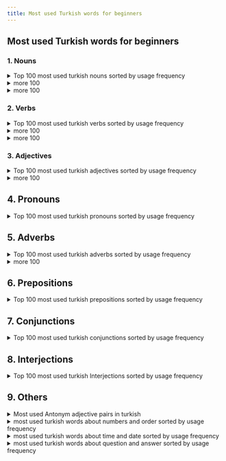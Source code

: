 ```yaml
---
title: Most used Turkish words for beginners
---
```


## Most used Turkish words for beginners

### 1. Nouns

<details markdown=1>
<summary>Top 100 most used turkish nouns sorted by usage frequency</summary>

1. insan - human

2. zaman - time

3. iş - work, job

4. yer - place

5. kişi - person

6. hayat - life

7. dünya - world

8. ev - house, home

9. para - money

10. yıl - year

11. sevgi - love

12. su - water

13. yol - road

14. gün - day

15. şey - thing

16. adam - man, person

17. sevgili - beloved

18. soru - question

19. anne - mother

20. baba - father

21. kitap - book

22. işletme - business

23. sorun - problem

24. aşk - love

25. insanlar - people

26. ülke - country

27. çocuk - child

28. arkadaş - friend

29. okul - school

30. şirket - company

31. müzik - music

32. film - movie, film

33. başarı - success

34. sağlık - health

35. hayvan - animal

36. kadın - woman

37. erkek - man

38. kahve - coffee

39. haber - news

40. yemek - food

41. sınav - exam

42. öğrenci - student

43. hava - weather, air

44. işçi - worker

45. seyahat - travel

46. işyeri - workplace

47. tatil - vacation, holiday

48. çay - tea

49. spor - sport

50. müşteri - customer

51. düşman - enemy

52. çevre - environment

53. aile - family

54. insanlık - humanity

55. sebep - reason, cause

56. özgürlük - freedom

57. devlet - state, government

58. sağ - right, health

59. sol - left

60. aşama - stage, phase

61. duygu - emotion, feeling

62. çözüm - solution

63. yükseköğrenim - higher education

64. öz - essence, core

65. güç - power, strength

66. hatıra - memory

67. toplum - society

68. sefer - trip, journey

69. yolculuk - journey, travel

70. bilgi - information, knowledge

71. ilgi - interest, attention

72. durum - situation, status

73. ayrıntı - detail

74. mücadele - struggle, fight

75. özür - apology, excuse

76. özlem - longing, yearning

77. sevinç - joy, happiness

78. hizmet - service

79. işlem - process, transaction

80. laf - word, talk

81. alışveriş - shopping

82. çalışma - study, work

83. amaç - goal, aim

84. başlık - title, heading

85. ciddiye - seriously

86. dikkat - attention, care

87. fark - difference

88. fiyat - price

89. zamanlama - timing

90. karar - decision

91. kıyafet - clothing, outfit

92. kolaylık - convenience, ease

93. kural - rule

94. mektup - letter

95. moral - morale

96. müdür - manager, director

97. olay - event, incident

98. ölüm - death

99. önem - importance

100. özellik - feature

</details>


<details markdown=1>
<summary>more 100</summary>

1. adamakıllı - sensible, intelligent

2. aday - candidate

3. ağaç - tree

4. ahir - barn, stable

5. akıl - mind, intelligence

6. akşam - evening

7. alışkanlık - habit

8. altın - gold

9. an - moment, instance

10. anahtar - key

11. anı - memory, recollection

12. araba - car

13. aralık - gap, interval

14. arama - search, inquiry

15. arkadaşlık - friendship

16. arzu - desire, wish

17. asıl - main, original

18. ata - ancestor, forefather

19. ateş - fire

20. ayrılık - separation, departure

21. ayı - bear

22. ayıp - shame, disgrace

23. ayın - month

24. ayrı - separate, distinct

25. babayiğit - brave, courageous

26. bacak - leg

27. bahar - spring

28. bahçe - garden

29. balık - fish

30. bana - to me

31. banka - bank

32. barış - peace

33. basın - press, media

34. baş - head

35. başkan - president, chairman

36. başlangıç - beginning, start

37. bayan - lady, woman

38. bayram - holiday, festival

39. bazen - sometimes

40. beden - body, physique

41. bekleyiş - waiting, anticipation

42. bela - trouble, nuisance

43. belge - document, certificate

44. bellilik - certainty, sureness

45. bey - gentleman, sir

46. beyaz - white

47. beyin - brain

48. beyler - gentlemen, sirs

49. beylik - dominion, reign

50. bez - cloth, fabric

51. biber - pepper

52. bilet - ticket

53. bin - thousand

54. bir - one

55. biraz - a little, somewhat

56. birden - suddenly, all at once

57. birey - individual

58. birinci - first, primary

59. bitki - plant

60. bölge - region, area

61. börek - pastry, pie

62. boşluk - emptiness, void

63. boy - height, length

64. boyun - neck

65. boşver - never mind, forget it

66. brifing - briefing

67. bulut - cloud

68. burun - nose

69. bütün - whole, entire

70. cahil - ignorant, uneducated

71. cebir - algebra

72. cehalet - ignorance

73. cemaat - congregation, community

74. cep - pocket

75. cephe - front, facade

76. cereyan - current, flow

77. cesaret - courage, bravery

78. ciddi - serious, grave

79. cilalı - polished, shiny

80. cins - kind, type

81. çaba - effort, attempt

82. çadır - tent

83. çamaşır - laundry

84. çanta - bag, purse

85. çaresizlik - helplessness, despair

86. çatı - roof, ceiling

87. çek - check, draft

88. çekiç - hammer

89. çeviri - translation, interpretation

90. çiçek - flower

91. çift - pair, couple

92. çikolata - chocolate

93. çimento - cement

94. çizgi - line, stripe

95. çocukça - childish, immature

96. çorap - sock

97. çöp - garbage, trash

98. dağ - mountain

99. dakika - minute

100. dalga - wave

</details>

<details markdown=1>
<summary>more 100</summary>

1. damar - vein, artery

2. damga - stamp, seal

3. darbe - coup, blow

4. davet - invitation

5. değişken - variable, changing

6. değişim - change, exchange

7. değişme - mutation, transformation

8. deli - crazy, mad

9. deneme - trial, experiment

10. deniz - sea

11. depo - warehouse, depot

12. derinlik - depth

13. dernek - association, society

14. dersten - lesson

15. deste - support, aid

16. dev - giant, huge

17. deve - camel

18. devir - era, period

19. dezavantaj - disadvantage

20. diğer - other, another

21. dikkatli - careful, attentive

22. dil - language, tongue

23. din - religion, faith

24. dinlenme - rest, relaxation

25. diş - tooth

26. doğa - nature

27. doğru - true, correct

28. dolap - cupboard, closet

29. dolu - full, crowded

30. domuz - pig

31. dondurma - ice cream

32. dönem - period, term

33. dönüşüm - conversion, transformation

34. dört - four

35. duvar - wall

36. duyuru - announcement, notice

37. düğün - wedding

38. dükkan - shop, store

39. dünyaevi - home, household

40. düşük - low, inferior

41. düzen - order, organization

42. edebiyat - literature

43. efendi - gentleman, master

44. egoist - selfish, egotistical

45. ekim - planting, cultivation

46. ekonomi - economy

47. eleman - element, member

48. eleştiri - criticism, review

49. elma - apple

50. elveda - farewell, goodbye

51. emek - labor, effort

52. emlak - real estate, property

53. emniyet - safety, security

54. enerji - energy

55. engel - obstacle, barrier

56. enlem - latitude

57. enteresan - interesting, curious

58. envanter - inventory, list

59. erişim - access, reach

60. erkeklik - masculinity, manliness

61. eş - spouse, partner

62. eşya - item, article

63. et - meat

64. etkileşim - interaction, influence

65. evde - at home

66. evlenme - marriage, wedding

67. evrim - evolution

68. farkındalık - awareness, consciousness

69. fatura - bill, invoice

70. faul - foul

71. felsefe - philosophy

72. fikir - idea, opinion

73. filmi - movie

74. finans - finance

75. firma - firm, company

76. fis - receipt, ticket

77. fırsat - opportunity, chance

78. fiyasko - failure, fiasco

79. fotoğraf - photograph, photo

80. füze - missile, rocket

81. futbol - football, soccer

82. fırtına - storm, tempest

83. garaj - garage

84. gaz - gas

85. gazete - newspaper

86. gemi - ship, vessel

87. genel - general, common

88. gerçek - truth, reality

89. gerilim - tension, suspense

90. girişim - initiative, enterprise

91. gizli - secret, hidden

92. goller - goals

93. gölge - shadow

94. gösteri - show, performance

95. gözlük - eyeglasses, glasses

96. güçlü - strong, powerful

97. güldürü - comedy, humor

98. güneş - sun

99. gündelik - daily, everyday

100. gündüz - daytime, day

</details>

### 2. Verbs

<details markdown=1>
<summary>Top 100 most used turkish verbs sorted by usage frequency</summary>

1. yapmak - to do, make

2. etmek - to do, make (alternative form)

3. olmak - to be, become

4. gitmek - to go

5. gelmek - to come

6. vermek - to give

7. almak - to take

8. görmek - to see

9. istemek - to want, desire

10. bulmak - to find

11. söylemek - to say, tell

12. çalışmak - to work

13. yemek - to eat

14. yapılması - to be done

15. etkilemek - to affect, influence

16. etmektedir - is doing, making

17. devam etmek - to continue

18. beklemek - to wait

19. başlamak - to start, begin

20. anlamak - to understand

21. düşünmek - to think

22. verilmek - to be given

23. yapmış - has done, made

24. kalmak - to stay, remain

25. yapılabilir - can be done, feasible

26. sormak - to ask

27. gelmiş - has come

28. yaşamak - to live

29. olacak - will be, will happen

30. yapılacak - will be done, will happen

31. yapılır - is done, made (passive)

32. yer almak - to take place, be located

33. yapabilir - can do, able to do

34. yapacak - will do, going to do

35. çalıştırmak - to employ, hire

36. yapılmalı - should be done, ought to be done

37. yapılması gereken - what should be done

38. yapmamak - to not do, avoid

39. karar vermek - to decide

40. bakmak - to look, watch

41. yapılabilen - can be done, possible

42. yapmıştı - had done, made

43. gelir - comes, earns

44. açmak - to open

45. yapacağım - I will do, I am going to do

46. öğrenmek - to learn

47. yapacağız - we will do, we are going to do

48. yapar - does, makes

49. katılmak - to attend, participate

50. yapılmalıdır - should be done, ought to be done (passive)

51. yapacaksın - you will do, you are going to do

52. yapılabilirdi - could have been done, feasible (past tense)

53. yapılırsa - if done, if made

54. yapılabilmesi - possibility of being done

55. bulunmak - to be found, exist

56. yapabilirim - I can do, I am able to do

57. yapılabilirdiği - feasibility of being done

58. yapılacaklar - things to be done

59. yapılabilirliği - feasibility of being done

60. yapmamalı - should not do, ought not to do

61. yapma - don't do, do not make

62. yapılabilmesini - possibility of being done (accusative)

63. yapacaklar - they will do, they are going to do

64. yapmadan - without doing, without making

65. yapılıp - being done, being made (passive)

66. yapılabilirlik - feasibility, possibility of being done

67. yapabildiğiniz - what you can do, what you are able to do

68. yapmamalısın - you should not do, you ought not to do

69. yapılması gerekenler - things that should be done, tasks

70. yapabildiği - what he/she can do, what he/she is able to do

71. yapabilecek - will be able to do

72. yapamayacak - will not be able to do

73. yapacağını - what you will do, what you are going to do (accusative)

74. yapabiliyorum - I can do, I am able to do (present tense)

75. yapamıyorum - I cannot do, I am not able to do (present tense)

76. yapılabilmesinin - possibility of being done (genitive)

77. yapılabilmesine - possibility of being done (dative)

78. yapabilirdim - I could have done, I would have been able to do (past tense)

79. yaparsın - you do, you make (informal)

80. yapılacaklar listesi - to-do list

81. yapmayın - do not do, do not make (plural or formal)

82. yapılırken - while being done, while being made (passive)

83. yapılmasında - in the making, in the doing

84. yapacağımız - what we will do, what we are going to do (accusative)

85. yapılabilirliğini - feasibility of being done (accusative)

86. yapamayacaklar - they will not be able to do

87. yapılabilmesinde - in the feasibility of being done

88. yapamazsın - you cannot do, you are not able to do (informal)

89. yapabilecekler - those who will be able to do

90. yapamayacağı - what he/she will not be able to do

91. yapmayalım - let's not do, let's not make

92. yapamayız - we cannot do, we are not able to do

93. yapmaktan - from doing, from making

94. yapmayacak - will not do, will not make

95. yapılırkenki - the one being done, the one being made (passive)

96. yapamamak - inability to do, inability to make

97. yapabilecekleriniz - what you will be able to do, what you are able to do (plural)

98. yaparız - we do, we make

99. yaparsınız - you do, you make (formal)

100. yapabildikleri - what they can do, what they are able to do

</details>

<details markdown=1>
<summary>more 100</summary>

1. ölmek - to die

2. yapılmış - has been done, has been made (passive)

3. yapılacak - to be done, to be made (future)

4. yapılması lazım - needs to be done, should be done (passive)

5. yapılabilir olmak - to be feasible, to be possible (passive)

6. yapılmalıydı - should have been done, ought to have been done (past tense)

7. yapılabilirdiği düşünülmüştü - it was thought to be feasible (past tense)

8. yapamaz - cannot do, cannot make (third person singular)

9. yapacak - going to do, will do (third person singular)

10. yapıyor - is doing, is making (third person singular)

11. yapalım - let's do, let's make (first person plural)

12. yapabileceğim - I can do, I am able to do (first person singular)

13. yapmıştı - had done, had made (third person singular)

14. bekleyebilirsiniz - you can wait (second person plural)

15. bekletmek - to make someone wait, to delay

16. kullanmak - to use, utilize

17. öğretmek - to teach

18. düşmek - to fall, drop

19. açıklamak - to explain, clarify

20. düzenlemek - to arrange, organize

21. kalmamak - to not stay, to not remain

22. bilmek - to know

23. özlemek - to miss, yearn for

24. savunmak - to defend, advocate

25. sürmek - to continue, last

26. düşündürmek - to make one think, to give food for thought

27. özetlemek - to summarize

28. kaybetmek - to lose

29. uğramak - to visit, stop by

30. tamamlamak - to complete, finish

31. ilgilenmek - to be interested in, to take care of

32. başarmak - to succeed, accomplish

33. belirtmek - to indicate, state

34. hazırlamak - to prepare, make ready

35. izlemek - to watch, follow

36. katılmamak - to not attend, to not participate

37. ödemek - to pay

38. sağlamak - to provide, ensure

39. yararlanmak - to benefit from, take advantage of

40. yetmek - to suffice, be enough

41. ağlamak - to cry

42. bulundurmak - to keep, have

43. çıkmak - to go out, exit

44. düşünmemek - to not think

45. etkileşime girmek - to interact

46. fark etmek - to notice, realize

47. geçmek - to pass, go by

48. hatırlamak - to remember, recall

49. ilerlemek - to progress, advance

50. karşılaşmak - to come across, encounter

51. konuşmak - to speak, talk

52. ödeşmek - to pay back, settle accounts

53. seçmek - to choose, select

54. taşımak - to carry, transport

55. vurmak - to hit, strike

56. yararlanılmak - to be benefited from, to be taken advantage of (passive)

57. yatmak - to lie down, go to bed

58. yürümek - to walk

59. ayrılmak - to leave, depart

60. başlamış - has started, has begun (past tense)

61. beklememiş - did not wait (past tense)

62. bilmiyorum - I don't know

63. bulunmuş - has been found, has been located (passive)

64. devam ediyor - is continuing, still ongoing (present continuous)

65. düzenlenmiş - has been arranged, has been organized (passive)

66. etkilendim - I was affected (past tense)

67. gelmemiş - has not come (past tense)

68. göstermek - to show, display

69. hatırlatmak - to remind

70. ilgi göstermek - to show interest, care

71. istifade etmek - to benefit from, take advantage of (formal)

72. kabul etmek - to accept, acknowledge

73. kapatmak - toclose, shut

74. kaçmak - to run away, escape

75. kaynaklanmak - to stem from, originate from

76. keşfetmek - to discover, explore

77. korkmak - to be afraid, scared

78. kurmak - to establish, set up

79. kurtarmak - to save, rescue

80. öne çıkmak - to stand out, be prominent

81. özgürleştirmek - to liberate, free

82. özlemle anmak - to remember fondly, reminisce

83. özveri göstermek - to show selflessness, sacrifice

84. planlamak - to plan, schedule

85. sevindirmek - to make happy, delight

86. sonuçlandırmak - to conclude, finalize

87. söylemek - to say, tell

88. süslemek - to decorate, adorn

89. tahmin etmek - to estimate, predict

90. takip etmek - to follow, track

91. tamir etmek - to repair, fix

92. tanışmak - to meet, get acquainted

93. tartışmak - to argue, debate

94. teşvik etmek - to encourage, motivate

95. toplamak - to gather, collect

96. uymak - to comply, adhere

97. uyumak - to sleep

98. varmak - to arrive, reach

99. yaklaşmak - to approach, come near

100. zorlamak - to force, compel

</details>

<details markdown=1>
<summary>more 100</summary>

1. almak - to take, buy

2. anlamak - to understand, comprehend

3. aramak - to search for, look for

4. aşmak - to overcome, surpass

5. başlamak - to start, begin

6. beklemek - to wait, await

7. bilgi vermek - to inform, give information

8. bulmak - to find, discover

9. çalışmak - to work

10. değiştirmek - to change, alter

11. dinlemek - to listen, hear

12. düşünmek - to think, ponder

13. geçirmek - to spend (time), experience

14. getirmek - to bring, fetch

15. gitmek - to go, travel

16. görmek - to see, perceive

17. gülmek - to laugh

18. hazırlanmak - to get ready, prepare oneself

19. katılmak - to participate, join

20. kelimeleri karıştırmak - to mix up words

21. kırmak - to break, shatter

22. korkutmak - to scare, frighten

23. kurtulmak - to get rid of, escape from

24. kızmak - to get angry, be angry

25. öğrenmek - to learn, find out

26. öpmek - to kiss

27. özlem duymak - to feel homesick, miss

28. sevilmek - to be loved

29. söylemek istemek - to want to say, to feel like saying

30. tamam olmak - to be okay, to be all right

31. tanıtmak - to introduce, present

32. temizlemek - to clean, tidy up

33. unutmak - to forget

34. uyandırmak - to wake up, rouse

35. uyarılmak - to be warned, cautioned (passive)

36. uymak zorunda kalmak - to have to comply, be forced to adhere

37. var olmak - to exist, be present

38. vermek - to give

39. yemek yemek - to eat

40. yenmek - to defeat, conquer

41. yıkmak - to demolish, destroy

42. yıldız olmak - to become a star

43. yıpranmak - to wear out, be worn out (passive)

44. yürütmek - to execute, carry out

45. zaman geçmek - time passes

46. zamanlamak - to time, schedule

47. zengin olmak - to become rich

48. zor olmak - to be difficult, hard

49. adlandırmak - to name, label

50. aile kurmak - to start a family

51. akıllı olmak - to be smart, intelligent

52. alışmak - to get used to, become accustomed to

53. anlaşmak - to agree, come to an agreement

54. arkadaş edinmek - to make friends

55. arzu etmek - to desire, wish for

56. ayrı olmak - to be separate, be apart

57. beklememek - to not wait (negative)

58. belirlemek - to determine, set

59. benzemek - to resemble, look like

60. bitmek - to finish, end

61. bozulmak - to be spoiled, go bad (passive)

62. buluşmak - to meet up, rendezvous

63. cevap vermek - to answer, respond

64. çıkmamak - to not go out, not exit

65. çözmek - to solve, resolve

66. danışmak - to consult, ask for advice

67. dayanmak - to endure, withstand

68. düşürmek - to drop, lower

69. emretmek - to order, command

70. farklı olmak - to be different, be distinct

71. fotoğraf çekmek - to take a photo, take a picture

72. güvenmek - to trust, have faith in

73. halletmek - to handle, take care of

74. hatırlamamak - to forget (negative)

75. hedeflemek - to target, aim for

76. işe girmek - to start a job, begin working

77. izin vermek - to permit, allow

78. kaçırmak - to miss, to fail to catch79. karar vermek - to make a decision

80. katlanmak - to endure, tolerate

81. kaybetmemek - to not lose (negative)

82. kıyafet giymek - to wear clothes

83. kıyaslamak - to compare, contrast

84. konuşamamak - to be unable to speak (negative)

85. korkusuz olmak - to be fearless, brave

86. kurtarmamak - to not save, not rescue (negative)

87. kurtulmamak - to not get rid of, not escape from (negative)

88. küçük olmak - to be small, be little

89. memnun etmek - to satisfy, please

90. merak etmek - to be curious, wonder

91. mutlu etmek - to make happy, please

92. öfkelendirmek - to anger, make someone angry

93. öğretmen olmak - to become a teacher

94. özür dilemek - to apologize

95. rahatlamak - to relax, feel at ease

96. reddetmek - to reject, refuse

97. sahip olmak - to have, possess

98. sevgi göstermek - to show love, affection

99. şaşırmak - to be surprised, amazed

100. yemeğe çıkmak - to go out to eat, dine out

</details>

### 3. Adjectives

<details markdown=1>
<summary>Top 100 most used turkish adjectives sorted by usage frequency</summary>

1. iyi - good

2. yeni - new

3. büyük - big, large

4. güzel - beautiful

5. diğer - other

6. eski - old

7. farklı - different

8. aynı - same

9. en iyi - best

10. genç - young

11. küçük - small, little

12. önemli - important

13. uzun - long

14. kolay - easy, simple

15. çeşitli - various

16. sıcak - warm, hot

17. kötü - bad, poor

18. zor - difficult, hard

19. hızlı - fast, quick

20. yakın - near, close

21. açık - open

22. güçlü - strong, powerful

23. beyaz - white

24. mavi - blue

25. siyah - black

26. tam - full, complete

27. sağlıklı - healthy

28. kırmızı - red

29. yüksek - high, tall

30. düşük - low

31. sarı - yellow

32. açık renkli - light-colored

33. karanlık - dark

34. sade - simple, plain

35. farkındalık - conscious, aware

36. mutlu - happy

37. sessiz - quiet

38. güvenli - safe, secure

39. dolu - full

40. boş - empty

41. kısa - short

42. eğlenceli - fun, enjoyable

43. mükemmel - perfect, excellent

44. zayıf - weak

45. sıradan - ordinary

46. hoş - pleasant

47. sert - hard, tough

48. ucuz - cheap, inexpensive

49. pahalı - expensive, costly

50. tatlı - sweet

51. taze - fresh

52. kuru - dry

53. acı - bitter, sour, hot

54. ağır - heavy, difficult

55. hafif - light, easy

56. olası - possible

57. yanlış - wrong, incorrect

58. doğru - right, correct

59. kıvırcık - curly

60. düz - straight

61. tatmin edici - satisfying

62. yorgun - tired

63. karanlık renkli - dark-colored

64. beyaz renkli - white-colored

65. siyah renkli - black-colored

66. pürüzsüz - smooth

67. kabarık - fluffy

68. parlak - shiny, bright

69. mat - matte, dull

70. kolayca - easily

71. zahmetli - laborious, tedious

72. karanlık tonlu - dark-toned

73. açık tonlu - light-toned

74. zeki - intelligent, clever

75. aptal - stupid, foolish

76. tatmin edici olmayan - unsatisfactory

77. tatmin edici olan - satisfactory

78. keskin - sharp

79. donuk - dim, dull

80. sulu - watery

81. lezzetli - tasty, delicious

82. kötü kokulu - bad-smelling

83. güzel kokulu - good-smelling

84. sıcak renkli - warm-toned

85. soğuk renkli - cool-toned

86. tatlımsı - sweetish

87. ekşi - sour

88. tatlımsı olmayan - unsweetened

89. tatlımsı olan - sweetened

90. zehirli - poisonous, toxic

91. sağlıksız - unhealthy

92. sağlıklı olmayan - unhealthy

93. sağlıklı olan - healthy

94. kısa boylu - short (in height)

95. uzun boylu - tall (in height)

96. kısa süreli - short-term

97. uzun süreli - long-term

98. küçük boyutlu - small-sized

99. büyük boyutlu - large-sized

100. orta boyutlu - medium-sized.

</details>

<details markdown=1>
<summary>more 100</summary>

1. iğrenç - disgusting, revolting

2. harika - wonderful, fantastic

3. korkunç - scary, frightening

4. sıradışı - extraordinary, unusual

5. sıradan olmayan - extraordinary, uncommon

6. sakin - calm, peaceful

7. heyecanlı - exciting, thrilling

8. korkak - cowardly, fearful

9. cesur - brave, courageous

10. şaşırtıcı - surprising, astonishing

11. şaşırmış - surprised, shocked

12. meşgul - busy, occupied

13. boş zamanlı - leisurely, idle

14. kolayca açılan - easy to open

15. zor açılan - difficult to open

16. tatmin edici olmayan - unsatisfactory, unfulfilling

17. tatmin edici olan - satisfactory, fulfilling

18. farkındalık sahibi - aware, conscious

19. farkındalık yoksunu - unaware, unconscious

20. sıkıcı - boring, dull

21. ilginç - interesting, intriguing

22. yorgun düşmüş - exhausted, worn out

23. enerjik - energetic, lively

24. yorgun olmayan - tireless, energetic

25. yorgunluğunu hisseden - tired, fatigued

26. kötü huylu - ill-tempered, bad-tempered

27. iyi huylu - good-natured, well-tempered

28. hırslı - ambitious, driven

29. başarısız - unsuccessful, failed

30. başarılı - successful, accomplished

31. zeki - smart, clever

32. aptal - foolish, stupid

33. aşırı - excessive, extreme

34. az - little, few

35. başarısız olmayan - successful, not failing

36. başarısız olan - unsuccessful, failing

37. geniş - wide, spacious

38. dar - narrow, tight

39. mutsuz - unhappy, miserable

40. mutlu olmayan - unhappy, dissatisfied

41. mutlu olan - happy, satisfied

42. sert - tough, hard

43. yumuşak - soft, gentle

44. sıcakkanlı - warm-hearted, friendly

45. soğukkanlı - cold-hearted, unfriendly

46. cömert - generous, lavish

47. cimri - stingy, miserly

48. kıskanç - jealous, envious

49. kıskanmayan - non-jealous, unenvious

50. sevgi dolu - loving, affectionate

51. sevgisiz - loveless, unaffectionate

52. güçsüz - powerless, weak

53. güçlü olmayan - weak, not strong

54. güçlü olan - strong, powerful

55. yavaş - slow, sluggish

56. hızlı - fast, rapid

57. tembel - lazy, inactive

58. çalışkan - hardworking, industrious

59. temiz - clean, tidy

60. kirli - dirty, messy

61. kibar - polite, courteous

62. kaba - rude, impolite

63. romantik - romantic

64. romantik olmayan - unromantic

65. yaratıcı - creative

66. yaratıcı olmayan - uncreative

67. basit - simple, basic

68. karmaşık - complicated, complex

69. sürprizli - surprising, unexpected

70. sürprizsiz - unsurprising, expected

71. zengin - rich, wealthy

72. fakir - poor, impoverished

73. saygılı - respectful, reverent

74. saygısız - disrespectful, irreverent

75. değişken - variable, changeable

76. sabit - constant, steady

77. hoş olmayan - unpleasant, unenjoyable

78. hoş olan - pleasant, enjoyable

79. iğrenç kokulu - foul-smelling, stinky

80. hoş kokulu - pleasant-smelling, fragrant

81. kelimeleri karıştıran - confused, mixed up

82. karışıklık yaratan - confusing, chaotic

83. sağlıklı olmayan - unhealthy, unwholesome

84. sağlıklı olan - healthy, wholesome

85. ince - thin, slender

86. kalın - thick, bulky

87. kıvırcık saçlı - curly-haired

88. düz saçlı - straight-haired

89. kıvırcık olmayan - straight-haired, not curly

90. kıvırcık olan - curly-haired, wavy

91. açık fikirli - open-minded

92. dar görüşlü - narrow-minded

93. mantıklı - logical, rational

94. mantıksız - illogical, irrational

95. duygusal - emotional, sentimental

96. duygusuz - emotionless, unemotional

97. sessiz olmayan - noisy, loud

98. sessiz olan - quiet, peaceful

99. huzursuz - restless, uneasy

100. huzurlu - peaceful, tranquil.

</details>

## 4. Pronouns

<details markdown=1>
<summary>Top 100 most used turkish pronouns sorted by usage frequency</summary>

1. ben - I, me

2. sen - you (singular, informal)

3. biz - we, us

4. siz - you (singular or plural, formal)

5. onlar - they, them

6. o - he, she, it

7. kendim - myself

8. kendin - yourself (singular, informal)

9. kendisi - himself, herself, itself

10. kendimiz - ourselves

11. kendinizi - yourself (singular or plural, formal)

12. kendileri - themselves

13. kim - who

14. ne - what

15. hangi - which

16. herhangi - any

17. hiçkimse - nobody, no one

18. biri - someone, somebody

19. kendisi - oneself

20. öteki - other

21. kendi - own

22. birbirleri - each other

23. başkası - someone else

24. diğeri - another, other one

25. şey - thing

26. herkes - everyone, everybody

27. kimse - anyone, anybody

28. hepimiz - all of us

29. sizin - your (singular or plural, formal)

30. benim - my

31. kendi kendine - by oneself, on one's own

32. bir şey - anything, something

33. bazıları - some, some of them

34. kendiniz - yourselves (singular or plural, formal)

35. kendi kendilerine - by themselves, on their own

36. kendi kendimize - to ourselves

37. kendilerine - to themselves

38. kendimize - to ourselves

39. birbirimize - to each other

40. birbirlerine - to each other

41. kendilerinden - from themselves

42. kendimden - from myself

43. kendisinden - from himself, from herself, from itself

44. kendimizden - from ourselves

45. kendinize - to yourself (singular or plural, formal)

46. kendilerine - to themselves

47. kendimden - to myself

48. kendisinden - to himself, to herself, to itself

49. kendimizden - to ourselves

50. kendin - yourself (singular, informal)

51. kimin - whose

52. onların - their

53. kime - to whom

54. neyi - what (accusative case)

55. niçin - why

56. ne zaman - when

57. hangisi - which one

58. neden - why

59. kaç - how many, how much

60. kimler - who (plural)

61. neresi - where

62. ne kadar - how much

63. ne şekilde - how

64. hiçbiri - none, neither

65. başka - other, another

66. kendileriyle - with themselves

67. kendimle - with myself

68. kendisiyle - with himself, with herself, with itself

69. kendimizle - with ourselves

70. kendinizle - with yourselves (singular or plural, formal)

71. birbirinizle - with each other

72. birbirleriyle - with each other

73. kendilerinden - from themselves

74. kendimden - from myself

75. kendisinden - from himself, from herself, from itself

76. kendimizden - from ourselves

77. kendinize - to yourself (singular or plural, formal)

78. kendilerine - to themselves

79. kendimden - to myself

80. kendisinden - to himself, to herself, to itself

81. kendimizden - to ourselves

82. kendin - yourself (singular, informal)

83. kimseye - to anyone, to anybody

84. birine - to someone, to somebody

85. herhangi biri - anyone, anybody

86. bir şeyler - something, anything

87. bazı şeyler - some things

88. her şey - everything

89. her biri - each one

90. bazıları - some, some of them

91. hangi şey - which thing

92. hangisi - which one

93. kendi kendimize - to ourselves

94. kendilerine - to themselves

95. kendimize - to ourselves

96. birbirimize - to each other

97. birbirlerine - to each other

98. kendilerinden - from themselves

99. kendimden - from myself

100. kendisinden - from himself, from herself, from itself.

</details>

## 5. Adverbs

<details markdown=1>
<summary>Top 100 most used turkish adverbs sorted by usage frequency</summary>

1. çok - very, much

2. daha - more, further

3. şimdi - now

4. neden - why

5. burada - here

6. hemen - immediately

7. belki - maybe, perhaps

8. gerçekten - really, truly

9. sonra - later, after

10. asla - never, not at all

11. önce - before

12. böyle - like this, such

13. muhtemelen - probably, possibly

14. hep - always

15. yine - again, still

16. nerede - where

17. nihayet - finally, at last

18. henüz - yet, still

19. yavaşça - slowly

20. tamam - okay, all right

21. dün - yesterday

22. özellikle - especially, particularly

23. her zaman - always

24. şimdilik - for now, at the moment

25. yarın - tomorrow

26. kesinlikle - absolutely, definitely

27. sonra - afterwards

28. biraz - a little, somewhat

29. şurada - there

30. hala - still, yet

31. evet - yes

32. yanlış - wrong, incorrectly

33. buradan - from here

34. neredeyse - nearly, almost

35. genellikle - generally, usually

36. birden - suddenly

37. belirli - certain, specific

38. sonra - then

39. hızlı - fast, quickly

40. öylece - like that, just like that

41. sonunda - in the end, finally

42. az - few, little

43. tekrar - again, once more

44. özgürce - freely

45. şu anda - at the moment, currently

46. önceden - beforehand

47. ne zaman - when

48. kesin - certain, sure

49. mutlaka - definitely, surely

50. özellikle - specially, particularly

51. şiddetle - strongly, intensely

52. birlikte - together

53. yakın - close, nearby

54. zaten - already, anyway

55. başlangıçta - initially, originally

56. yüksek - high, highly

57. aniden - suddenly

58. sonradan - later, afterwards

59. hafifçe - lightly

60. öncelikle - first of all, primarily

61. şimdiye kadar - so far, until now

62. hiçbir zaman - never, at no time

63. kesinlikle - certainly, absolutely

64. yanlışlıkla - accidentally, mistakenly

65. mümkün - possible, possibly

66. muhtemelen - likely, probably

67. yeterince - enough, sufficiently

68. açıkça - clearly, openly

69. sonuçta - in the end, after all

70. tek başına - alone, by oneself

71. güzelce - nicely, beautifully

72. özellikle - mainly, particularly

73. yalnızca - only, just

74. bilinçli - conscious, consciously

75. sadece - only, just

76. aslında - actually, in fact

77. önceden - previously, beforehand

78. nedeniyle - because of, due to

79. ayrıca - also, additionally

80. yakından - closely, closely

81. buradan - herefrom, from here

82. önceki - previous, earlier

83. özellikle - primarily, particularly

84. mutlaka - necessarily, definitely

85. özellikle - peculiarly, particularly

86. hiç - never, ever

87. ileri - forward, ahead

88. özgür - free, freely

89. önceki - former, previous

90. özellikle - especially, specifically

91. zor - difficult, hard

92. son - last, latest

93. hep - always, constantly

94. yavaş - slow, slowly

95. ileriye - forward, ahead

96. şöyle - like this, so

97. önceki - earlier, previous

98. hep beraber - altogether, all together

99. özellikle - principally, particularly

100. özgür - liberally, freely

</details>

<details markdown=1>
<summary>more 100</summary>

1. yaklaşık - approximately, about

2. kesinlikle - definitely, absolutely

3. sık sık - often, frequently

4. büyük ihtimalle - most likely, probably

5. ayrı ayrı - separately, individually

6. ileriye doğru - forward, ahead

7. özellikle - particularly, especially

8. kasıtlı olarak - intentionally, deliberately

9. ayrıca - also, additionally

10. tam da - exactly, precisely

11. hatta - even, indeed

12. ne yazık ki - unfortunately, regrettably

13. yeterli - enough, sufficient

14. yavaş yavaş - slowly, gradually

15. en sonunda - finally, eventually

16. kesinlikle - surely, certainly

17. aşağı yukarı - roughly, approximately

18. ne kadar - how much, how many

19. yalnız - alone, lonely

20. aynı şekilde - likewise, similarly

21. hızlıca - quickly, rapidly

22. daha önce - previously, earlier

23. hiçbir şekilde - by no means, in no way

24. kesinlikle - without a doubt, absolutely

25. bizzat - personally, in person

26. hafif - light, lightly

27. bir arada - together, jointly

28. daha fazla - more, further

29. birbirine - to each other, mutually

30. aniden - suddenly, abruptly

31. genel olarak - generally, overall

32. hep birlikte - all together, collectively

33. öncekinden - from before, previously

34. nedeniyle - due to, because of

35. özellikle - above all, particularly

36. geçmişte - in the past, previously

37. son derece - extremely, very

38. yalnızca - solely, only

39. aynı zamanda - at the same time, also

40. daha da - even more, furthermore

41. önceden - previously, beforehand

42. kesinlikle - for sure, definitely

43. her defasında - every time, each time

44. zorunlu olarak - necessarily, inevitably

45. ayrıntılı - detailed, in detail

46. özellikle - especially, particularly

47. zaten - already, in fact

48. hızlı - fast, quickly

49. kesinlikle - absolutely, positively

50. tekrar - again, once more

51. sadece - only, just

52. daha sonra - later, afterwards

53. kesinlikle - certainly, surely

54. özellikle - mainly, particularly

55. mutlaka - absolutely, definitely

56. şimdilik - for now, at present

57. hemen - right away, immediately

58. birbirlerine - to each other, mutually

59. hep - always, constantly

60. ileriye doğru - forward, ahead

61. önceden - beforehand, in advance

62. nedeniyle - due to, because of

63. sırasıyla - in order, sequentially

64. kesin - definite, certain

65. özellikle - essentially, particularly

66. hızlıca - rapidly, quickly

67. ayrıca - furthermore, moreover

68. şimdiye kadar - up until now, so far

69. birlikte - together, jointly

70. tamamen - completely, entirely

71. öncelikle - primarily, above all

72. yavaşça - slowly, gently

73. kesinlikle - positively, absolutely

74. her zaman - always, all the time

75. geçenlerde - recently, lately

76. yani - in other words, that is

77. özellikle - specifically, particularly

78. ayrı ayrı - individually, separately

79. daha da - even more, further

80. mutlaka - necessarily, definitely

81. ayrıntılı - detailed, in detail

82. kesinlikle - certainly, positively

83. tekrar - again, once more

84. özellikle - particularly, especially

85. zorunlu olarak - necessarily, inevitably

86. daha sonrasında - subsequently, afterwards

87. aynı şekilde - likewise, similarly

88. önceden - previously, beforehand

89. kesinlikle - definitely, absolutely

90. hep birlikte91. öncelikle - firstly, primarily

92. son zamanlarda - lately, recently

93. nihayetinde - ultimately, finally

94. yarım saatte - in half an hour, quickly

95. tamamen - totally, completely

96. çabucak - quickly, swiftly

97. her biri - each one, every one

98. önceden - before, previously

99. yalnızca - only, solely

100. yine de - nevertheless, still

</details>

## 6. Prepositions

<details markdown=1>
<summary>Top 100 most used turkish prepositions sorted by usage frequency</summary>

1. için - for, in order to

2. ile - with

3. gibi - like, as

4. de - also, too

5. ve - and

6. üzerine - on, upon

7. kadar - until, as far as

8. sonra - after, afterwards

9. içinde - within, inside

10. arasında - between, among

11. karşı - against, towards

12. dışında - outside, except for

13. ortasında - in the middle of, amidst

14. boyunca - throughout, during

15. ait - belonging to

16. yanında - next to, beside

17. için - to, for

18. önünde - in front of, before

19. kadar - up to, until

20. kadar - as much as, to the extent that

</details>

## 7. Conjunctions

<details markdown=1>
<summary>Top 100 most used turkish conjunctions sorted by usage frequency</summary>

1. ve - and

2. veya - or

3. ama - but

4. fakat - but, however

5. veya ya da - or

6. yani - that is, in other words

7. çünkü - because

8. oysa - whereas, while

9. ancak - however, only

10. hem - both, as well as

11. ya - or

12. değişik - otherwise, alternatively

13. dolayı - therefore, thus

14. hatta - even, in fact

15. lakin - but, however

16. yalnız - but, yet

17. ile - with, and

18. zira - because, since

19. öyleyse - so, therefore

20. o halde - so, therefore

21. ne - neither, nor

22. fakat - although, though

23. ama - yet, however

24. yine - again, still

25. madem - since, as

26. daha - further, moreover

27. ya da - or

28. yoksa - otherwise, or else

29. üstelik - moreover, furthermore

30. halbuki - whereas, while

31. yani - or rather, that is to say

32. eğer - if

33. çünkü - for, because

34. buna karşın - on the other hand, however

35. yine de - nevertheless, still

36. öyle ki - so that, in such a way that

37. lâkin - but, however

38. oysaki - but, however

39. bir yandan - on one hand, while

40. yalnızca - only, just

41. hatta - even, indeed

42. hele - especially, particularly

43. yine - still, again

44. dolayısıyla - therefore, hence

45. yeter ki - as long as, provided that

46. demek ki - so, therefore

47. önce - before, first

48. sonra - then, afterwards

49. belki - maybe, perhaps

50. yüzünden - because of, due to

51. gibi - like, as

52. başka türlü - otherwise, differently

53. ayrıca - also, additionally

54. hele ki - especially, particularly

55. mesela - for example, such as

56. nitekim - as a matter of fact, indeed

57. fakat - nevertheless, however

58. zaten - already, in fact

59. oysa ki - whereas, while

60. yahut - or

61. öyle - so, thus

62. yalnız - alone, only

63. ne zaman - when, whenever

64. doğrusu - to be honest, actually

65. yine de - still, nonetheless

66. yine de - yet, nevertheless

67. mesela - for instance, such as

68. yüzünden - due to, because of

69. belki de - maybe, perhaps

70. fakat - yet, though

71. oysa ki - while, whereas

72. çünkü - seeing as, since

73. yine de - in spite of, despite

74. öte yandan - on the other hand, in contrast

75. yine de - even so, nonetheless

76. ne kadar - however much, no matter how much

77. ayrıca - also, furthermore

78. zira ki - because, since

79. yani - meaning, that is to say

80. lâkin - although, yet

81. oysaki - yet, nevertheless

82. ne - neither, nor

83. yine de - all the same, even so

84. belki de - perhaps, maybe

85. çünkü - given that, considering that

86. demek ki - in other words, so

87. yüzünden - owing to, on account of

88. şöyle ki - in such a way that, so that

89. o halde - in that case, then

90. belki - possibly, maybe

91. yine de - even then, still

92. çünkü ki - because, for

93. yani - in essence, essentially

94. öyleyse - thus, then

95. belki de - probably, perhaps

96. ancak - just, only

97. hâlbuki - while, whereas

98. eğer ki - if, provided that99. yine de - even in spite of, still

100. nedense - for some reason, somehow

</details>

## 8. Interjections

<details markdown=1>
<summary>Top 100 most used turkish Interjections sorted by usage frequency</summary>

1. evet - yes

2. hayır - no

3. şşş - shh

4. vay - wow

5. aah - aah

6. oh - oh

7. yuh - shame, disgust

8. eyvah - oh no

9. aman - oh my

10. maşallah - congratulations, well done

11. yine mi - again?

12. eyvallah - thanks, okay

13. hı - hmm

14. hadi - come on

15. yani - I mean

16. yav - hey, come on

17. ya - hey, come on

18. oha - wow, OMG

19. helal - bravo, well done

20. canım - come on, oh please

21. hah - aha

22. hay allah - oh my god

23. eywallah - okay, thanks

24. neyse - anyway

25. amenna - so be it

26. olur - okay, it's okay

27. tamam - okay, all right

28. sağ ol - thanks

29. merak etme - don't worry

30. peki - okay, sure

31. hoppala - oops

32. akıl fikir - cheers, congratulations

33. allah allah - oh my god

34. hadi canım - oh come on

35. sakın - don't

36. eyvahlar olsun - oh dear

37. yarabbim - oh my god

38. ne güzel - how nice

39. inşallah - God willing

40. aferin - well done

41. boşver - never mind

42. maalesef - unfortunately

43. bekle - wait

44. eyvah ki - oh no

45. işte - there it is

46. şükür - thank goodness

47. sağ olasın - thanks

48. eline sağlık - well done

49. özür dilerim - I'm sorry

50. haydi - let's go

51. yeter - enough

52. ne yani - what do you mean

53. teşekkürler - thank you

54. yuh olsun - shame on you

55. nafile - it's no use

56. sağlık olsun - thank goodness

57. yazık - what a pity

58. ben de öyle düşünüyorum - I think so too

59. iyi misin - are you okay

60. ne olacak - what will happen

61. sabırlı ol - be patient

62. olmaz - it can't be done

63. şanslısın - you're lucky

64. kusura bakma - excuse me

65. eyvah ki ne eyvah - oh no

66. nasıl - how

67. inanmıyorum - I can't believe it

68. canım sıkıldı - I'm bored

69. boşuna - in vain

70. üzgünüm - I'm sorry

71. canım yanıyor - it hurts

72. hadi ya - really?

73. hadi bakalım - let's see

74. olabilir - it's possible

75. ne kadar - how much

76. ne yazık - unfortunately

77. gözün aydın - congratulations

78. sağ salim - safe and sound

79. bekle bir dakika - wait a minute

80. nasıl yani - what do you mean

81. ne zaman - when

82. ne diyorsun - what are you saying

83. hadi canım sende - oh come on, you too

84. allah kahretsin - damn it

85. hadi canım ya - oh come on

86. korkma - don't be afraid

87. rica ederim - you're welcome

88. ne kadar güzel - how beautiful

89. ne güzel şey - how nice

90. ne yazık ki - unfortunately

91. özür dilemek - to apologize

92. ne kadar zamandır - how long

93. hadi canım sende ya - oh come on, you too

94. hakkaten - really

95. ne kadar güzelmiş - how beautiful it is

96. canım çekti - I crave it

97. yine de - nevertheless

98. ne kadar da güzel - how beautiful it is

99. ne kadar da iyi - how good it is

100. hadi öyleyse - all right then

</details>

## 9. Others

<details markdown=1>
<summary>Most used Antonym adjective pairs in turkish</summary>

1. büyük - küçük (big - small)

2. geniş - dar (wide - narrow)

3. uzun - kısa (long - short)

4. yüksek - alçak (high - low)

5. sıcak - soğuk (hot - cold)

6. hızlı - yavaş (fast - slow)

7. açık - kapalı (open - closed)

8. güzel - çirkin (beautiful - ugly)

9. zengin - fakir (rich - poor)

10. kolay - zor (easy - difficult)

11. sağlıklı - hasta (healthy - sick)

12. temiz - kirli (clean - dirty)

13. mutlu - mutsuz (happy - unhappy)

14. tatlı - acı (sweet - sour)

15. iyi - kötü (good - bad)

16. doyurucu - aç (satisfying - hungry)

17. canlı - cansız (alive - lifeless)

18. güçlü - zayıf (strong - weak)

19. yakın - uzak (near - far)

20. aç - tok (hungry - full)

</details>

<details markdown=1>
<summary>most used turkish words about numbers and order sorted by usage frequency</summary>

1. bir (one)

2. iki (two)

3. üç (three)

4. dört (four)

5. beş (five)

6. altı (six)

7. yedi (seven)

8. sekiz (eight)

9. dokuz (nine)

10. on (ten)

11. yüz (hundred)

12. bin (thousand)

13. milyon (million)

14. ilk (first)

15. son (last)

16. orta (middle)

17. ikinci (second)

18. üçüncü (third)

19. dördüncü (fourth)

20. beşinci (fifth)

21. altıncı (sixth)

22. yedinci (seventh)

23. sekizinci (eighth)

24. dokuzuncu (ninth)

25. onuncu (tenth)

</details>

<details markdown=1>
<summary>most used turkish words about time and date sorted by usage frequency</summary>

1. gün (day)

2. saat (hour)

3. yıl (year)

4. dakika (minute)

5. saniye (second)

6. ay (month)

7. hafta (week)

8. gece (night)

9. sabah (morning)

10. öğleden sonra (afternoon)

11. akşam (evening)

12. öğle (noon)

13. cumartesi (Saturday)

14. pazar (Sunday)

15. salı (Tuesday)

16. çarşamba (Wednesday)

17. perşembe (Thursday)

18. cuma (Friday)

19. ocak (January)

20. şubat (February)

21. mart (March)

22. nisan (April)

23. mayıs (May)

24. haziran (June)

25. temmuz (July)

26. ağustos (August)

27. eylül (September)

28. ekim (October)

29. kasım (November)

30. aralık (December)

</details>

<details markdown=1>
<summary>most used turkish words about question and answer sorted by usage frequency</summary>

1. ne (what)

2. nerede (where)

3. kim (who)

4. ne zaman (when)

5. nasıl (how)

6. niye/neden (why)

7. hangi (which)

8. kaç (how many/how much)

9. hangisi (which one)

10. hangisi (which ones)

11. hangi tarafta (which side)

12. hangi yönde (which direction)

13. hangi renk (which color)

14. hangi numara (which number)

15. hangi dilde (which language)

16. hangi okulda (which school)

17. hangi yılda (which year)

18. hangi saatte (which hour)

19. hangi ayda (which month)

20. hangi ülkede (which country)

</details>


